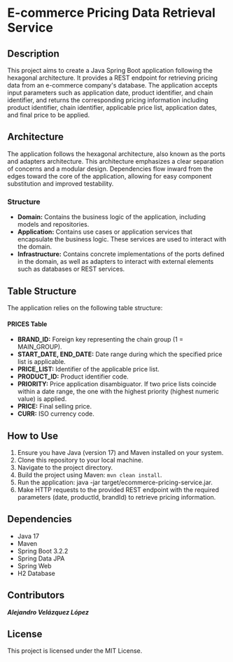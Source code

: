 # E-commerce Pricing Data Retrieval Service

## Description
This project aims to create a Java Spring Boot application following the hexagonal architecture. It provides a REST endpoint for retrieving pricing data from an e-commerce company's database. The application accepts input parameters such as application date, product identifier, and chain identifier, and returns the corresponding pricing information including product identifier, chain identifier, applicable price list, application dates, and final price to be applied.

## Architecture
The application follows the hexagonal architecture, also known as the ports and adapters architecture. This architecture emphasizes a clear separation of concerns and a modular design. Dependencies flow inward from the edges toward the core of the application, allowing for easy component substitution and improved testability.

### Structure
-   **Domain:** Contains the business logic of the application, including models and repositories.
-   **Application:** Contains use cases or application services that encapsulate the business logic. These services are used to interact with the domain.
-   **Infrastructure:** Contains concrete implementations of the ports defined in the domain, as well as adapters to interact with external elements such as databases or REST services.

## Table Structure
The application relies on the following table structure:

#### PRICES Table
-   **BRAND_ID:** Foreign key representing the chain group (1 = MAIN_GROUP).
-   **START_DATE, END_DATE:** Date range during which the specified price list is applicable.
-   **PRICE_LIST:** Identifier of the applicable price list.
-   **PRODUCT_ID:** Product identifier code.
-   **PRIORITY:** Price application disambiguator. If two price lists coincide within a date range, the one with the highest priority (highest numeric value) is applied.
-   **PRICE:** Final selling price.
-   **CURR:** ISO currency code.

## How to Use
1.   Ensure you have Java (version 17) and Maven installed on your system.
2.   Clone this repository to your local machine.
3.   Navigate to the project directory.
4.   Build the project using Maven: ```mvn clean install```.
5.   Run the application: java -jar target/ecommerce-pricing-service.jar.
6.   Make HTTP requests to the provided REST endpoint with the required parameters (date, productId, brandId) to retrieve pricing information.

## Dependencies
-   Java 17
-   Maven
-   Spring Boot 3.2.2
-   Spring Data JPA
-   Spring Web
-   H2 Database

## Contributors
***Alejandro Velázquez López***

## License
This project is licensed under the MIT License.
